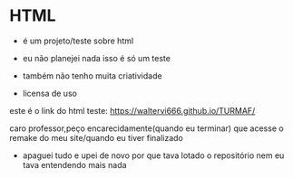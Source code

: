 # HTML

 - é um projeto/teste sobre html 
 
 - eu não planejei nada isso é só um teste
 
 - também não tenho muita criatividade
 
 - licensa de uso 
 
 este é o link do html teste: https://waltervi666.github.io/TURMAF/
 
 caro professor,peço encarecidamente(quando eu terminar) que acesse o remake do meu site/quando eu tiver finalizado
 
 - apaguei tudo e upei de novo por que tava lotado o repositório nem eu tava entendendo mais nada
